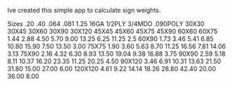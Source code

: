 Ive created this simple app to calculate sign weights.

Sizes   .20     .40     .064    .081    1.25    16GA    1/2PLY  3/4MDO  .090POLY
30X30   
30X45
30X60
30X90
30X120
45X45
45X60
45X75
45X90
60X60
60X75   1.44    2.88    4.50    5.70    9.00    13.25   6.25    11.25   2.5
60X90   1.73    3.46    5.41    6.85    10.80   15.90   7.50    13.50   3.00
75X75   1.90    3.60    5.63    8.70    11.25   16.56   7.81    14.06   3.13
75X90   2.16    4.32    6.30    8.93    13.50   19.04   9.38    16.88   3.75
90X90   2.59    5.18    8.11    10.37   16.20   23.35   11.25   20.25   4.50
90X120  3.46    6.91    10.31   13.63   21.50   31.80   15.00   27.00   6.00
120X120 4.61    9.22    14.14   18.26   28.80   42.40   20.00   36.00   8.00